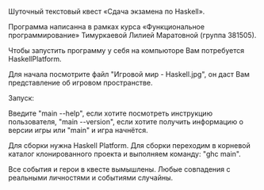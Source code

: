 Шуточный текстовый квест «Сдача экзамена по Haskell».

Программа написанна в рамках курса «Функциональное программирование» Тимуркаевой Лилией Маратовной (группа 381505).

Чтобы запустить программу у себя на компьюторе Вам потребуется HaskellPlatform.

Для начала посмотрите файл "Игровой мир - Haskell.jpg", он даст Вам представление об игровом пространстве.

Запуск:

Введите "main --help", если хотите посмотреть инструкцию пользователя, "main --version", если хотите получить информацию о версии игры или "main" и игра начнётся.

Для сборки нужна Haskell Platform. Для сборки переходим в корневой каталог клонированного проекта и выполняем команду:
"ghc main".

Все события и герои в квесте вымышлены. Любые совпадения с реальными личностями и событиями случайны.


